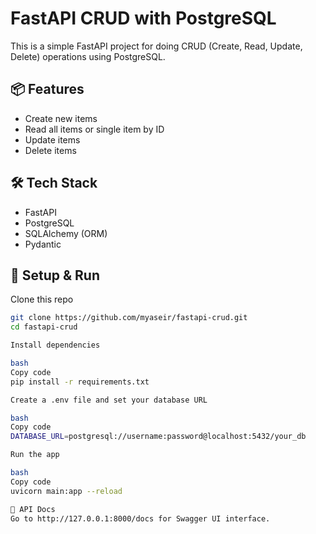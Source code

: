 # FastAPI CRUD with PostgreSQL

This is a simple FastAPI project for doing CRUD (Create, Read, Update, Delete) operations using PostgreSQL.

## 📦 Features

- Create new items  
- Read all items or single item by ID  
- Update items  
- Delete items  

## 🛠 Tech Stack

- FastAPI  
- PostgreSQL  
- SQLAlchemy (ORM)  
- Pydantic  

## 🚀 Setup & Run

Clone this repo  
   ```bash
   git clone https://github.com/myaseir/fastapi-crud.git
   cd fastapi-crud

Install dependencies

bash
Copy code
pip install -r requirements.txt

Create a .env file and set your database URL

bash
Copy code
DATABASE_URL=postgresql://username:password@localhost:5432/your_db

Run the app

bash
Copy code
uvicorn main:app --reload

📄 API Docs
Go to http://127.0.0.1:8000/docs for Swagger UI interface.

